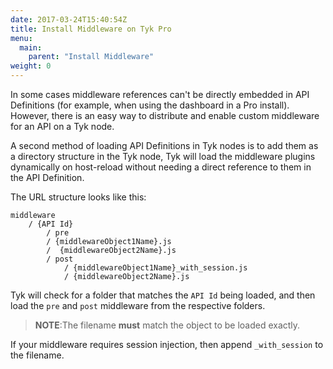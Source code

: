 ```yaml
---
date: 2017-03-24T15:40:54Z
title: Install Middleware on Tyk Pro
menu:
  main:
    parent: "Install Middleware"
weight: 0 
---
```


In some cases middleware references can't be directly embedded in API Definitions (for example, when using the dashboard in a Pro install). However, there is an easy way to distribute and enable custom middleware for an API on a Tyk node.

A second method of loading API Definitions in Tyk nodes is to add them as a directory structure in the Tyk node, Tyk will load the middleware plugins dynamically on host-reload without needing a direct reference to them in the API Definition.

The URL structure looks like this:

```{.copyWrapper}
middleware
    / {API Id}
        / pre
        / {middlewareObject1Name}.js
        /  {middlewareObject2Name}.js
        / post
            / {middlewareObject1Name}_with_session.js
            / {middlewareObject2Name}.js
```

Tyk will check for a folder that matches the `API Id` being loaded, and then load the `pre` and `post` middleware from the respective folders.

> **NOTE**:The filename **must** match the object to be loaded exactly.

If your middleware requires session injection, then append `_with_session` to the filename.